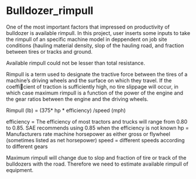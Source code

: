 # Bulldozer_rimpull


One of the most important factors that impressed on productivity of bulldozer is available rimpull. In this project, user inserts some inputs to take the rimpull of an specific machine model in deppendent on job site conditions (hauling material density, slop of the hauling road, and fraction between tires or tracks and ground.

Available rimpull could not be lesser than total resistance.

Rimpull is a term used to designate the tractive force between the tires of a machine’s driving wheels and the surface on which they travel. If the coefficient of traction is sufficiently high, no tire slippage will occur, in which case maximum rimpull is a function of the power of the engine and the gear ratios between the engine and the driving wheels.

Rimpull (lb) = (375* hp * efficiency) /speed (mph)

efficiency = The efficiency of most tractors and trucks will range from 0.80 to 0.85. SAE recommends using 0.85 when the efficiency is not known
hp = Manufacturers rate machine horsepower as either gross or flywheel (sometimes listed as net horsepower)
speed = different speeds according to different gears

Maximum rimpull will change due to slop and fraction of tire or track of the bulldozers with the road. Therefore we need to estimate available rimpull of equipment.
